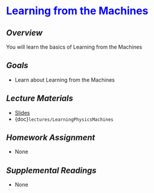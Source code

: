 # <span style="color: blue;"><b>Learning from the Machines</b></span>

## *Overview*
You will learn the basics of Learning from the Machines

## *Goals*
* Learn about Learning from the Machines

## *Lecture Materials*
* [Slides](https://docs.google.com/presentation/d/1hkfaU7JVy1f5S8jURZvTY67KRzP7I8zGRf4Zku_bpM4/edit?usp=sharing)
* {doc}`lectures/LearningPhysicsMachines`

## *Homework Assignment*
* None

## *Supplemental Readings*
* None